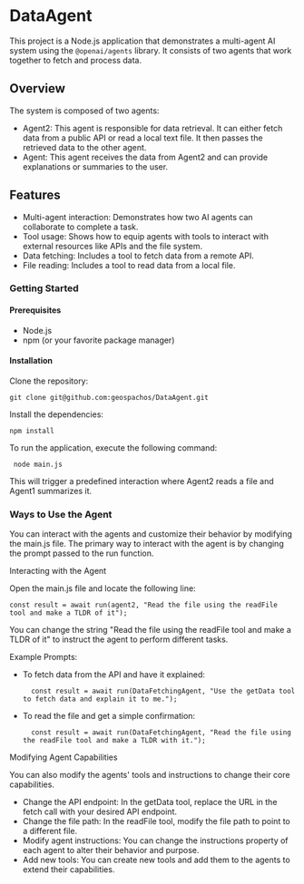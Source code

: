 <h1>DataAgent</h1>

  This project is a Node.js application that demonstrates a multi-agent AI system using the `@openai/agents`
  library. It consists of two agents that work together to fetch and process data.

  <h2>Overview</h2>

  The system is composed of two agents:

   * Agent2: This agent is responsible for data retrieval. It can either fetch data from a public API or read a
     local text file. It then passes the retrieved data to the other agent.
   * Agent: This agent receives the data from Agent2 and can provide explanations or summaries to the user.

  <h2>Features</h2>

   * Multi-agent interaction: Demonstrates how two AI agents can collaborate to complete a task.
   * Tool usage: Shows how to equip agents with tools to interact with external resources like APIs and the
     file system.
   * Data fetching: Includes a tool to fetch data from a remote API.
   * File reading: Includes a tool to read data from a local file.

  <h3>Getting Started</h3>

  <h4>Prerequisites</h4>

   * Node.js
   * npm (or your favorite package manager)

  <h4>Installation</h4>

Clone the repository:

    git clone git@github.com:geospachos/DataAgent.git

Install the dependencies:

    npm install

   To run the application, execute the following command:

     node main.js

   This will trigger a predefined interaction where Agent2 reads a file and Agent1 summarizes it.

  <h3>Ways to Use the Agent</h3>

  You can interact with the agents and customize their behavior by modifying the main.js file. The primary
  way to interact with the agent is by changing the prompt passed to the run function.

  Interacting with the Agent

Open the main.js file and locate the following line:

    const result = await run(agent2, "Read the file using the readFile tool and make a TLDR of it");

You can change the string "Read the file using the readFile tool and make a TLDR of it" to instruct the
  agent to perform different tasks.

  Example Prompts:

* To fetch data from the API and have it explained:

        const result = await run(DataFetchingAgent, "Use the getData tool to fetch data and explain it to me.");
* To read the file and get a simple confirmation:

        const result = await run(DataFetchingAgent, "Read the file using the readFile tool and make a TLDR with it.");

Modifying Agent Capabilities

  You can also modify the agents' tools and instructions to change their core capabilities.

   * Change the API endpoint: In the getData tool, replace the URL in the fetch call with your desired API
     endpoint.
   * Change the file path: In the readFile tool, modify the file path to point to a different file.
   * Modify agent instructions: You can change the instructions property of each agent to alter their behavior
     and purpose.
   * Add new tools: You can create new tools and add them to the agents to extend their capabilities.